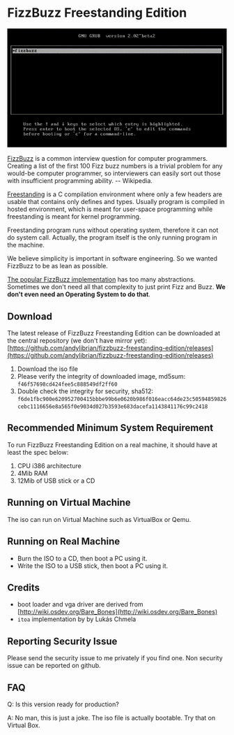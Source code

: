 FizzBuzz Freestanding Edition
==============================

![FizzBuzz Freestanding Screenshot](docs/img/fizzbuzz-freestanding-edition.gif)

[FizzBuzz](https://en.wikipedia.org/wiki/Fizz_buzz) is a common interview question for computer programmers. Creating a list of the first 100 Fizz buzz numbers is a trivial problem for any would-be computer programmer, so interviewers can easily sort out those with insufficient programming ability. -- Wikipedia.

[Freestanding](http://wiki.osdev.org/C_Library#Freestanding_and_Hosted) is a C compilation environment where only a few headers are usable that contains only defines and types. Usually program is compiled in hosted environment, which is meant for user-space programming while freestanding is meant for kernel programming.

Freestanding program runs without operating system, therefore it can not do system call. Actually, the program itself is the only running program in the machine.

We believe simplicity is important in software engineering. So we wanted FizzBuzz to be as lean as possible.

[The popular FizzBuzz implementation](https://github.com/EnterpriseQualityCoding/FizzBuzzEnterpriseEdition) has too many abstractions. Sometimes we don't need all that complexity to just print Fizz and Buzz. **We don't even need an Operating System to do that**.


## Download

The latest release of FizzBuzz Freestanding Edition can be downloaded at the central repository (we don't have mirror yet):
[https://github.com/andylibrian/fizzbuzz-freestanding-edition/releases](https://github.com/andylibrian/fizzbuzz-freestanding-edition/releases)

1. Download the iso file
2. Please verify the integrity of downloaded image, md5sum: `f46f57698cd424fee5c888549df2ff60`
3. Double check the integrity for security, sha512: `f6de1fbc900e620952700415bbbe99b6e0620b986f016eacc64de23c50594859826cebc1116656e8a565f0e9034d027b3593e683dacefa1143841176c99c2418`


## Recommended Minimum System Requirement

To run FizzBuzz Freestanding Edition on a real machine, it should have at least the spec below:

1. CPU i386 architecture
2. 4Mib RAM
3. 12Mib of USB stick or a CD

## Running on Virtual Machine

The iso can run on Virtual Machine such as VirtualBox or Qemu.

## Running on Real Machine

- Burn the ISO to a CD, then boot a PC using it.
- Write the ISO to a USB stick, then boot a PC using it.

## Credits

- boot loader and vga driver are derived from [http://wiki.osdev.org/Bare_Bones](http://wiki.osdev.org/Bare_Bones)
- `itoa` implementation by by Lukás Chmela

## Reporting Security Issue

Please send the security issue to me privately if you find one.
Non security issue can be reported on github.

## FAQ

Q: Is this version ready for production?

A: No man, this is just a joke. The iso file is actually bootable. Try that on Virtual Box.

